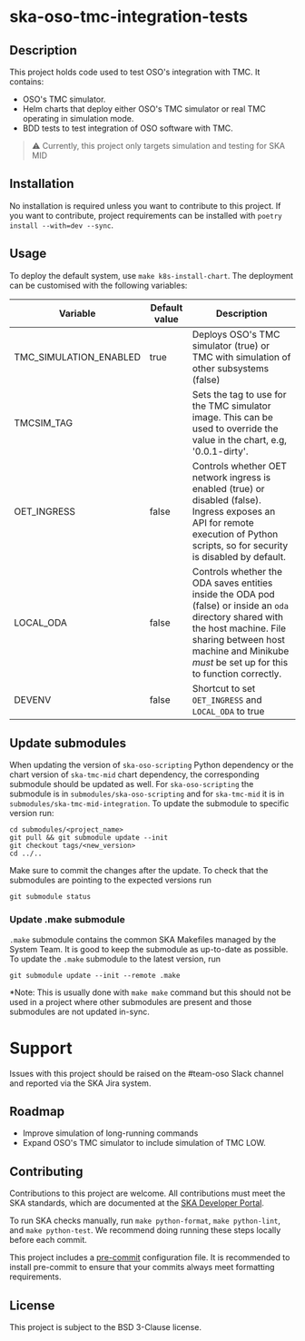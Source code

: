 # ska-oso-tmc-integration-tests

## Description

This project holds code used to test OSO's integration with TMC. It contains:

- OSO's TMC simulator.
- Helm charts that deploy either OSO's TMC simulator or real TMC operating in simulation mode.
- BDD tests to test integration of OSO software with TMC.

> :warning: Currently, this project only targets simulation and testing for SKA MID

## Installation

No installation is required unless you want to contribute to this project. If you want to contribute, 
project requirements can be installed with `poetry install --with=dev --sync`.

## Usage

To deploy the default system, use `make k8s-install-chart`. The deployment can be customised with the following
variables:

| Variable               | Default value | Description                                                                                                                                                                                                                   |
|------------------------|---------------|-------------------------------------------------------------------------------------------------------------------------------------------------------------------------------------------------------------------------------|
| TMC_SIMULATION_ENABLED | true          | Deploys OSO's TMC simulator (true) or TMC with simulation of other subsystems (false)                                                                                                                                         |
| TMCSIM_TAG             |               | Sets the tag to use for the TMC simulator image. This can be used to override the value in the chart, e.g, '0.0.1-dirty'.                                                                                                     |
| OET_INGRESS            | false         | Controls whether OET network ingress is enabled (true) or disabled (false). Ingress exposes an API for remote execution of Python scripts, so for security is disabled by default.                                            |
| LOCAL_ODA              | false         | Controls whether the ODA saves entities inside the ODA pod (false) or inside an `oda` directory shared with the host machine. File sharing between host machine and Minikube *must* be set up for this to function correctly. | 
| DEVENV                 | false         | Shortcut to set `OET_INGRESS` and `LOCAL_ODA` to true                                                                                                                                                                         | 

## Update submodules
When updating the version of `ska-oso-scripting` Python dependency or the chart version of `ska-tmc-mid` chart dependency, 
the corresponding submodule should be updated as well. For `ska-oso-scripting` the submodule is in `submodules/ska-oso-scripting` 
and for `ska-tmc-mid` it is in `submodules/ska-tmc-mid-integration`. To update the submodule to specific version run:

```
cd submodules/<project_name>
git pull && git submodule update --init
git checkout tags/<new_version>
cd ../..
```

Make sure to commit the changes after the update. To check that the submodules are pointing to the expected versions run

```
git submodule status
```

### Update .make submodule

`.make` submodule contains the common SKA Makefiles managed by the System Team. It is good to keep the submodule as 
up-to-date as possible. To update the `.make` submodule to the latest version, run

```
git submodule update --init --remote .make
```

*Note: This is usually done with `make make` command but this should not be used in a project where other submodules 
are present and those submodules are not updated in-sync.

# Support

Issues with this project should be raised on the #team-oso Slack channel and reported via the SKA Jira system.

## Roadmap

- Improve simulation of long-running commands
- Expand OSO's TMC simulator to include simulation of TMC LOW.

## Contributing

Contributions to this project are welcome. All contributions must meet the SKA standards, which are documented at the
[SKA Developer Portal](https://developer.skao.int/en/latest/getting-started/contrib-guidelines.html).

To run SKA checks manually, run `make python-format`, `make python-lint`, and `make python-test`. We recommend doing
running these steps locally before each commit.

This project includes a [pre-commit](https://pre-commit.com/) configuration file. It is recommended to install
pre-commit to ensure that your commits always meet formatting requirements.

## License

This project is subject to the BSD 3-Clause license.
